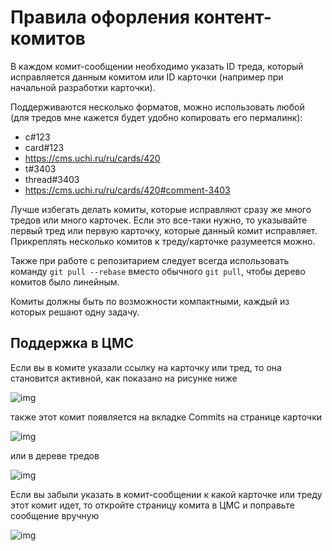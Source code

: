 # Правила офорления контент-комитов

В каждом комит-сообщении необходимо указать ID треда, который исправляется данным комитом
или ID карточки (например при начальной разработки карточки).

Поддерживаются несколько форматов, можно использовать любой (для тредов мне кажется будет удобно копировать его пермалинк):

* с#123
* card#123
* https://cms.uchi.ru/ru/cards/420
* t#3403
* thread#3403
* https://cms.uchi.ru/ru/cards/420#comment-3403

Лучше избегать делать комиты, которые исправляют сразу же много тредов или много карточек. Если это все-таки нужно, то указывайте первый тред или первую карточку, которые данный комит исправляет. Прикреплять несколько комитов к треду/карточке разумеется можно.

Также при работе с репозитарием следует всегда использовать команду `git pull --rebase` вместо обычного `git pull`, чтобы дерево комитов было линейным.

Комиты должны быть по возможности компактными, каждый из которых решают одну задачу.

## Поддержка в ЦМС

Если вы в комите указали ссылку на карточку или тред, то она становится активной, как показано на рисунке ниже

![img](i/content-commits/commit_cms.png)


также этот комит появляется на вкладке Commits на странице карточки

![img](i/content-commits/commit_to_card.png)

или в дереве тредов

![img](i/content-commits/commit_to_thread.png)

Если вы забыли указать в комит-сообщении к какой карточке или треду этот комит идет, то откройте страницу комита в ЦМС и поправьте сообщение вручную

![img](i/content-commits/commit_cms.png)


